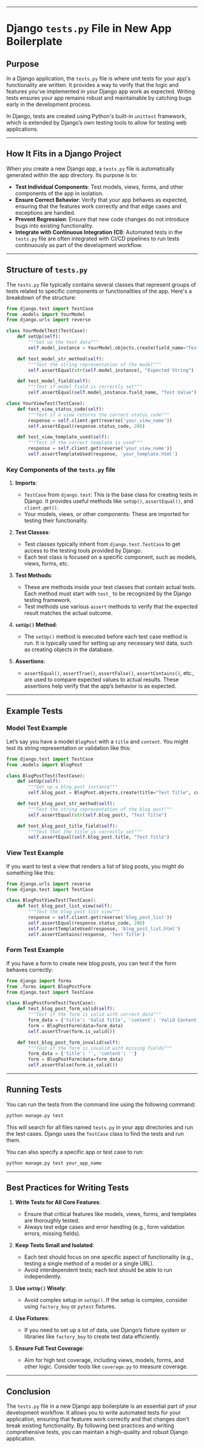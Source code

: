 
---

# Django `tests.py` File in New App Boilerplate

## Purpose

In a Django application, the `tests.py` file is where unit tests for your app's functionality are written. It provides a way to verify that the logic and features you’ve implemented in your Django app work as expected. Writing tests ensures your app remains robust and maintainable by catching bugs early in the development process.

In Django, tests are created using Python's built-in `unittest` framework, which is extended by Django’s own testing tools to allow for testing web applications.

---

## How It Fits in a Django Project

When you create a new Django app, a `tests.py` file is automatically generated within the app directory. Its purpose is to:

- **Test Individual Components**: Test models, views, forms, and other components of the app in isolation.
- **Ensure Correct Behavior**: Verify that your app behaves as expected, ensuring that the features work correctly and that edge cases and exceptions are handled.
- **Prevent Regression**: Ensure that new code changes do not introduce bugs into existing functionality.
- **Integrate with Continuous Integration (CI)**: Automated tests in the `tests.py` file are often integrated with CI/CD pipelines to run tests continuously as part of the development workflow.

---

## Structure of `tests.py`

The `tests.py` file typically contains several classes that represent groups of tests related to specific components or functionalities of the app. Here's a breakdown of the structure:

```python
from django.test import TestCase
from .models import YourModel
from django.urls import reverse

class YourModelTest(TestCase):
    def setUp(self):
        """Set up the test data"""
        self.model_instance = YourModel.objects.create(field_name="Test Value")

    def test_model_str_method(self):
        """Test the string representation of the model"""
        self.assertEqual(str(self.model_instance), "Expected String")

    def test_model_field(self):
        """Test if model field is correctly set"""
        self.assertEqual(self.model_instance.field_name, "Test Value")

class YourViewTest(TestCase):
    def test_view_status_code(self):
        """Test if a view returns the correct status code"""
        response = self.client.get(reverse('your_view_name'))
        self.assertEqual(response.status_code, 200)

    def test_view_template_used(self):
        """Test if the correct template is used"""
        response = self.client.get(reverse('your_view_name'))
        self.assertTemplateUsed(response, 'your_template.html')
```

### Key Components of the `tests.py` file

1. **Imports**:
   - `TestCase` from `django.test`: This is the base class for creating tests in Django. It provides useful methods like `setUp()`, `assertEqual()`, and `client.get()`.
   - Your models, views, or other components: These are imported for testing their functionality.

2. **Test Classes**:
   - Test classes typically inherit from `django.test.TestCase` to get access to the testing tools provided by Django.
   - Each test class is focused on a specific component, such as models, views, forms, etc.

3. **Test Methods**:
   - These are methods inside your test classes that contain actual tests. Each method must start with `test_` to be recognized by the Django testing framework.
   - Test methods use various `assert` methods to verify that the expected result matches the actual outcome.

4. **`setUp()` Method**:
   - The `setUp()` method is executed before each test case method is run. It is typically used for setting up any necessary test data, such as creating objects in the database.

5. **Assertions**:
   - `assertEqual()`, `assertTrue()`, `assertFalse()`, `assertContains()`, etc., are used to compare expected values to actual results. These assertions help verify that the app’s behavior is as expected.

---

## Example Tests

### Model Test Example

Let’s say you have a model `BlogPost` with a `title` and `content`. You might test its string representation or validation like this:

```python
from django.test import TestCase
from .models import BlogPost

class BlogPostTest(TestCase):
    def setUp(self):
        """Set up a blog post instance"""
        self.blog_post = BlogPost.objects.create(title="Test Title", content="Test Content")

    def test_blog_post_str_method(self):
        """Test the string representation of the blog post"""
        self.assertEqual(str(self.blog_post), "Test Title")

    def test_blog_post_title_field(self):
        """Test that the title is correctly set"""
        self.assertEqual(self.blog_post.title, "Test Title")
```

### View Test Example

If you want to test a view that renders a list of blog posts, you might do something like this:

```python
from django.urls import reverse
from django.test import TestCase

class BlogPostViewTest(TestCase):
    def test_blog_post_list_view(self):
        """Test the blog post list view"""
        response = self.client.get(reverse('blog_post_list'))
        self.assertEqual(response.status_code, 200)
        self.assertTemplateUsed(response, 'blog_post_list.html')
        self.assertContains(response, 'Test Title')
```

### Form Test Example

If you have a form to create new blog posts, you can test if the form behaves correctly:

```python
from django import forms
from .forms import BlogPostForm
from django.test import TestCase

class BlogPostFormTest(TestCase):
    def test_blog_post_form_valid(self):
        """Test if the form is valid with correct data"""
        form_data = {'title': 'Valid Title', 'content': 'Valid Content'}
        form = BlogPostForm(data=form_data)
        self.assertTrue(form.is_valid())

    def test_blog_post_form_invalid(self):
        """Test if the form is invalid with missing fields"""
        form_data = {'title': '', 'content': ''}
        form = BlogPostForm(data=form_data)
        self.assertFalse(form.is_valid())
```

---

## Running Tests

You can run the tests from the command line using the following command:

```bash
python manage.py test
```

This will search for all files named `tests.py` in your app directories and run the test cases. Django uses the `TestCase` class to find the tests and run them.

You can also specify a specific app or test case to run:

```bash
python manage.py test your_app_name
```

---

## Best Practices for Writing Tests

1. **Write Tests for All Core Features**:
   - Ensure that critical features like models, views, forms, and templates are thoroughly tested.
   - Always test edge cases and error handling (e.g., form validation errors, missing fields).

2. **Keep Tests Small and Isolated**:
   - Each test should focus on one specific aspect of functionality (e.g., testing a single method of a model or a single URL).
   - Avoid interdependent tests; each test should be able to run independently.

3. **Use `setUp()` Wisely**:
   - Avoid complex setup in `setUp()`. If the setup is complex, consider using `factory_boy` or `pytest` fixtures.

4. **Use Fixtures**:
   - If you need to set up a lot of data, use Django’s fixture system or libraries like `factory_boy` to create test data efficiently.

5. **Ensure Full Test Coverage**:
   - Aim for high test coverage, including views, models, forms, and other logic. Consider tools like `coverage.py` to measure coverage.

---

## Conclusion

The `tests.py` file in a new Django app boilerplate is an essential part of your development workflow. It allows you to write automated tests for your application, ensuring that features work correctly and that changes don't break existing functionality. By following best practices and writing comprehensive tests, you can maintain a high-quality and robust Django application.

